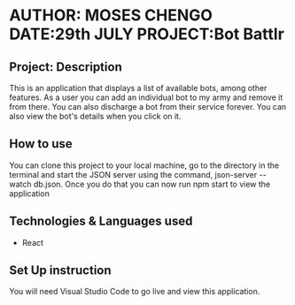 # AUTHOR: MOSES CHENGO DATE:29th JULY PROJECT:Bot Battlr

## Project: Description

This is an application that displays a list of available bots, among other features. As a user you can add an individual bot to my army and remove it from there. You can also discharge a bot from their service forever. You can also view the bot's details when you click on it.

## How to use

You can clone this project to your local machine, go to the directory in the terminal and start the JSON server using the command, json-server --watch db.json. Once you do that you can now run npm start to view the application

## Technologies & Languages used

- React

## Set Up instruction

You will need Visual Studio Code to go live and view this application.

